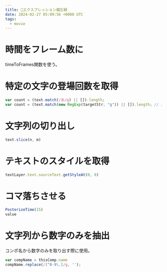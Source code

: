 ```yaml
---
title: 📝エクスプレッション備忘録
date: 2024-02-27 05:09:56 +0000 UTC
tags:
  - movie
---
```


# 時間をフレーム数に
timeToFrames関数を使う。

# 特定の文字の登場回数を取得
```javascript
var count = (text.match(/あ/g) || []).length;
var count = (text.match(new RegExp(targetStr, "g")) || []).length; // 変数で指定したい場合
```

# 文字列の切り出し
```javascript
text.slice(n, m)
```

# テキストのスタイルを取得
```javascript
textLayer.text.sourceText.getStyleAt(0, 0)
```

# コマ落ちさせる
```javascript
PosterizeTime(15)
value
```

# 文字列から数字のみを抽出
コンポ名から数字のみを取り出す際に使用。

```javascript
var compName = thisComp.name
compName.replace(/[^0-9\.]/g, '');
```